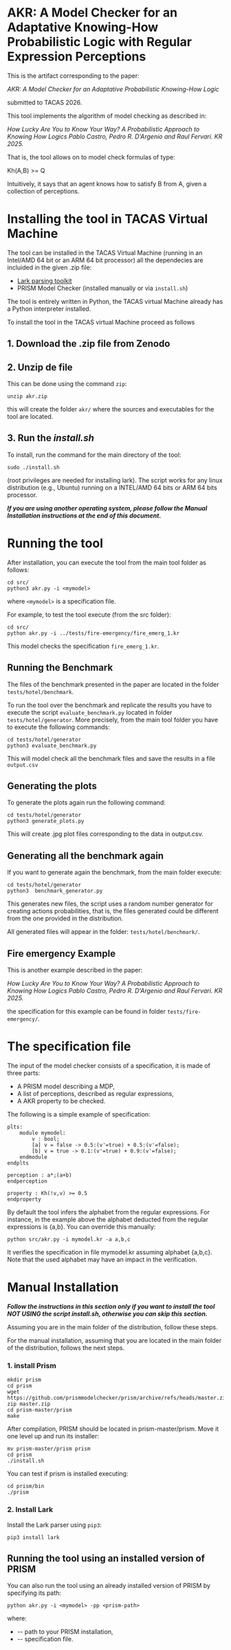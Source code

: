 # AKR: A Model Checker for an Adaptative Knowing-How Probabilistic Logic with Regular Expression Perceptions

This is the artifact corresponding to the paper:

*AKR: A Model Checker for an Adaptative Probabilistic Knowing-How Logic*

submitted to TACAS 2026.

This tool implements the algorithm of model checking as described in: 

*How Lucky Are You to Know Your Way? A Probabilistic Approach to Knowing How Logics
Pablo Castro, Pedro R. D'Argenio and Raul Fervari. KR 2025.*

That is, the tool allows on to model check formulas of type:

Kh(A,B) >= Q  

Intuitively, it says that an agent knows how to satisfy B from A, given a collection 
of perceptions.

# Installing the tool in TACAS Virtual Machine

The tool can be installed in the TACAS Virtual Machine (running in  an Intel/AMD 64 bit or an ARM 64 bit processor) all the dependecies are incluided in the given .zip file:

- [Lark parsing toolkit](https://github.com/lark-parser/lark)
- PRISM Model Checker (installed manually or via `install.sh`)

The tool is entirely written in Python, the TACAS virtual Machine already has a Python interpreter installed.

To install the tool in the TACAS virtual Machine proceed as follows

## 1. Download the .zip file from Zenodo

## 2. Unzip de file

This can be done using the command `zip`:

```
unzip akr.zip
```

this will create the folder `akr/` where the sources and executables for the tool are located.

## 3. Run the *install.sh*

To install, run the command for the main directory of the tool:
```
sudo ./install.sh
```
(root privileges are needed for installing lark). The script works for any linux distribution (e.g., Ubuntu) running on a INTEL/AMD 64 bits or ARM 64 bits processor.

***If you are using another operating system, please follow the Manual Installation instructions at the end of this document.***

# Running the tool

After installation, you can execute the tool from the main tool folder as follows:

```
cd src/
python3 akr.py -i <mymodel>
``` 

where ```<mymodel>``` is a specification file. 

For example, to test the tool execute (from the src folder):

```
cd src/
python akr.py -i ../tests/fire-emergency/fire_emerg_1.kr 
```

This model checks the specification `fire_emerg_1.kr`.

## Running the Benchmark

The files of the benchmark presented in the paper are located in the folder `tests/hotel/benchmark`.

To run the tool over the benchmark and replicate the results you have to execute the script `evaluate_benchmark.py` located in folder 
`tests/hotel/generator`. More precisely, from the main tool folder you have to execute the following commands:

```
cd tests/hotel/generator
python3 evaluate_benchmark.py
```

This will model check all the benchmark files and save the results in a file `output.csv`


## Generating the plots

To generate the plots again run the following command:
```
cd tests/hotel/generator
python3 generate_plots.py
```

This will create .jpg plot files corresponding to the data in output.csv.

## Generating all the benchmark again

If you want to generate again the benchmark, from the main folder execute:

```
cd tests/hotel/generator
python3  benchmark_generator.py
```

This generates new files, the script uses a random number generator for creating actions probabilities, that is, the files generated could be different from the one provided in the distribution.

All generated files will appear in the folder: `tests/hotel/benchmark/`.

##  Fire emergency Example

This is another example described in the paper:

*How Lucky Are You to Know Your Way? A Probabilistic Approach to Knowing How Logics
Pablo Castro, Pedro R. D'Argenio and Raul Fervari. KR 2025.*

the specification for this example can be found in folder ```tests/fire-emergency/```.

# The specification file

The input of the model checker consists of a specification, it is made of three parts:

* A PRISM model describing a MDP,
* A list of perceptions, described as regular expressions,
* A AKR property to be checked.

The following is a simple example of specification:

```
plts: 
    module mymodel:
        v : bool; 
        [a] v = false -> 0.5:(v'=true) + 0.5:(v'=false); 
        [b] v = true -> 0.1:(v'=true) + 0.9:(v'=false); 	
    endmodule
endplts

perception : a*;(a+b)
endperception

property : Kh(!v,v) >= 0.5
endproperty 
```

By default the tool infers the alphabet from the regular expressions. For instance, in the example above the alphabet deducted from the regular expressions is {a,b}. You can override this manually:

```
python src/akr.py -i mymodel.kr -a a,b,c
```

It verifies the specification in file mymodel.kr assuming alphabet {a,b,c}. Note that the used alphabet may have an impact in the verification.


# Manual Installation

***Follow the instructions in this section only if you want to install the tool NOT USING the script install.sh, otherwise you can skip this section.***

Assuming you are in the main folder of the distribution, follow these steps.

For the manual installation, assuming that you are located in the main folder of the distribution, follows the next steps.

### 1. install Prism

```
mkdir prism
cd prism
wget  https://github.com/prismmodelchecker/prism/archive/refs/heads/master.zip
zip master.zip
cd prism-master/prism
make
```
After compilation, PRISM should be located in prism-master/prism.
Move it one level up and run its installer:
```
mv prism-master/prism prism
cd prism
./install.sh
```
You can test if prism is installed executing: 
```
cd prism/bin
./prism
```

### 2. Install Lark

Install the Lark parser using `pip3`:

```
pip3 install lark
```

## Running the tool using an installed version of PRISM

You can also run the tool using an already installed version of PRISM by specifying its path:

```
python akr.py -i <mymodel> -pp <prism-path>
```

where:
* <prism-path> -- path to your PRISM installation,
* <mymodel> -- specification file.












 
